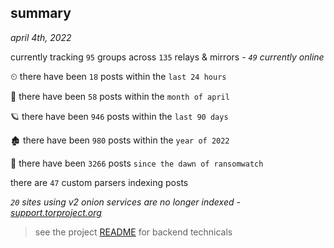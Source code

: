 
## summary
_april 4th, 2022_

currently tracking `95` groups across `135` relays & mirrors - _`49` currently online_

⏲ there have been `18` posts within the `last 24 hours`

🦈 there have been `58` posts within the `month of april`

🪐 there have been `946` posts within the `last 90 days`

🏚 there have been `980` posts within the `year of 2022`

🦕 there have been `3266` posts `since the dawn of ransomwatch`

there are `47` custom parsers indexing posts

_`20` sites using v2 onion services are no longer indexed - [support.torproject.org](https://support.torproject.org/onionservices/v2-deprecation/)_

> see the project [README](https://github.com/thetanz/ransomwatch#ransomwatch--) for backend technicals
